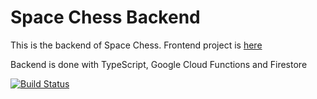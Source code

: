 # Space Chess Backend

This is the backend of Space Chess. Frontend project is [here](https://github.com/henrikra/space-chess)

Backend is done with TypeScript, Google Cloud Functions and Firestore

[![Build Status](https://travis-ci.com/henrikra/fire-chess-backend.svg?branch=master)](https://travis-ci.com/henrikra/fire-chess-backend)